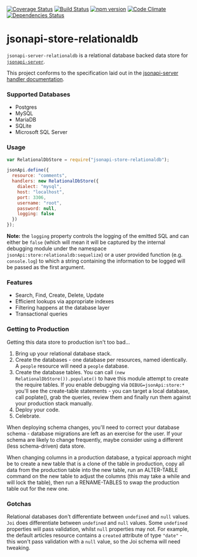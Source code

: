 [![Coverage Status](https://coveralls.io/repos/holidayextras/jsonapi-store-relationaldb/badge.svg?branch=master&service=github)](https://coveralls.io/github/holidayextras/jsonapi-store-relationaldb?branch=master)
[![Build Status](https://travis-ci.org/holidayextras/jsonapi-store-relationaldb.svg?branch=master)](https://travis-ci.org/holidayextras/jsonapi-store-relationaldb)
[![npm version](https://badge.fury.io/js/jsonapi-store-relationaldb.svg)](http://badge.fury.io/js/jsonapi-store-relationaldb)
[![Code Climate](https://codeclimate.com/github/holidayextras/jsonapi-store-relationaldb/badges/gpa.svg)](https://codeclimate.com/github/holidayextras/jsonapi-store-relationaldb)
[![Dependencies Status](https://david-dm.org/holidayextras/jsonapi-store-relationaldb.svg)](https://david-dm.org/holidayextras/jsonapi-store-relationaldb)


# jsonapi-store-relationaldb

`jsonapi-server-relationaldb` is a relational database backed data store for [`jsonapi-server`](https://github.com/holidayextras/jsonapi-server).

This project conforms to the specification laid out in the [jsonapi-server handler documentation](https://github.com/holidayextras/jsonapi-server/blob/master/documentation/handlers.md).

### Supported Databases

 * Postgres
 * MySQL
 * MariaDB
 * SQLite
 * Microsoft SQL Server

### Usage

```javascript
var RelationalDbStore = require("jsonapi-store-relationaldb");

jsonApi.define({
  resource: "comments",
  handlers: new RelationalDbStore({
    dialect: "mysql",
    host: "localhost",
    port: 3306,
    username: "root",
    password: null,
    logging: false
  })
});
```

**Note:** the `logging` property controls the logging of the emitted SQL and can either be `false` (which will mean it will be captured by the internal debugging module under the namespace `jsonApi:store:relationaldb:sequelize`) or a user provided function (e.g. `console.log`) to which a string containing the information to be logged will be passed as the first argument.

### Features

 * Search, Find, Create, Delete, Update
 * Efficient lookups via appropriate indexes
 * Filtering happens at the database layer
 * Transactional queries


### Getting to Production

Getting this data store to production isn't too bad...

1. Bring up your relational database stack.
2. Create the databases - one database per resources, named identically. A `people` resource will need a `people` database.
3. Create the database tables. You can call `(new RelationalDbStore()).populate()` to have this module attempt to create the require tables. If you enable debugging via `DEBUG=jsonApi:store:*` you'll see the create-table statements - you can target a local database, call poplate(), grab the queries, review them and finally run them against your production stack manually.
3. Deploy your code.
4. Celebrate.

When deploying schema changes, you'll need to correct your database schema - database migrations are left as an exercise for the user. If your schema are likely to change frequently, maybe consider using a different (less schema-driven) data store.

When changing columns in a production database, a typical approach might be to create a new table that is a clone of the table in production, copy all data from the production table into the new table, run an ALTER-TABLE command on the new table to adjust the columns (this may take a while and will lock the table), then run a RENAME-TABLES to swap the production table out for the new one.

### Gotchas

Relational databases don't differentiate between `undefined` and `null` values. `Joi` does differentiate between `undefined` and `null` values. Some `undefined` properties will pass validation, whilst `null` properties may not. For example, the default articles resource contains a `created` attribute of type `"date"` - this won't pass validation with a `null` value, so the Joi schema will need tweaking.
